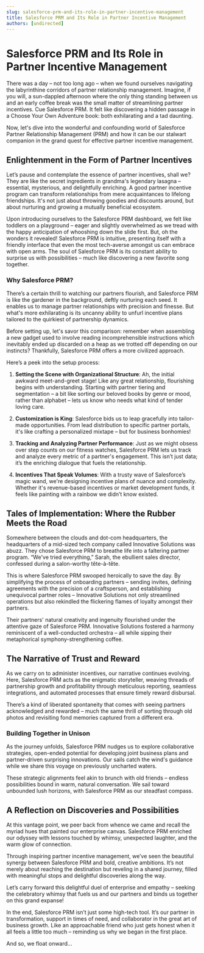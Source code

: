 ```yaml
---
slug: salesforce-prm-and-its-role-in-partner-incentive-management
title: Salesforce PRM and Its Role in Partner Incentive Management
authors: [undirected]
---
```



# Salesforce PRM and Its Role in Partner Incentive Management

There was a day – not too long ago – when we found ourselves navigating the labyrinthine corridors of partner relationship management. Imagine, if you will, a sun-dappled afternoon where the only thing standing between us and an early coffee break was the small matter of streamlining partner incentives. Cue Salesforce PRM. It felt like discovering a hidden passage in a Choose Your Own Adventure book: both exhilarating and a tad daunting. 

Now, let's dive into the wonderful and confounding world of Salesforce Partner Relationship Management (PRM) and how it can be our stalwart companion in the grand quest for effective partner incentive management.

## Enlightenment in the Form of Partner Incentives

Let’s pause and contemplate the essence of partner incentives, shall we? They are like the secret ingredients in grandma's legendary lasagna – essential, mysterious, and delightfully enriching. A good partner incentive program can transform relationships from mere acquaintances to lifelong friendships. It's not just about throwing goodies and discounts around, but about nurturing and growing a mutually beneficial ecosystem.

Upon introducing ourselves to the Salesforce PRM dashboard, we felt like toddlers on a playground – eager and slightly overwhelmed as we tread with the happy anticipation of whooshing down the slide first. But, oh the wonders it revealed! Salesforce PRM is intuitive, presenting itself with a friendly interface that even the most tech-averse amongst us can embrace with open arms. The soul of Salesforce PRM is its constant ability to surprise us with possibilities – much like discovering a new favorite song together.

### Why Salesforce PRM?

There’s a certain thrill to watching our partners flourish, and Salesforce PRM is like the gardener in the background, deftly nurturing each seed. It enables us to manage partner relationships with precision and finesse. But what's more exhilarating is its uncanny ability to unfurl incentive plans tailored to the quirkiest of partnership dynamics.

Before setting up, let's savor this comparison: remember when assembling a new gadget used to involve reading incomprehensible instructions which inevitably ended up discarded on a heap as we trotted off depending on our instincts? Thankfully, Salesforce PRM offers a more civilized approach.

Here’s a peek into the setup process:

1. **Setting the Scene with Organizational Structure**: Ah, the initial awkward meet-and-greet stage! Like any great relationship, flourishing begins with understanding. Starting with partner tiering and segmentation – a bit like sorting our beloved books by genre or mood, rather than alphabet – lets us know who needs what kind of tender loving care.

2. **Customization is King**: Salesforce bids us to leap gracefully into tailor-made opportunities. From lead distribution to specific partner portals, it's like crafting a personalized mixtape – but for business bonhomies!

3. **Tracking and Analyzing Partner Performance**: Just as we might obsess over step counts on our fitness watches, Salesforce PRM lets us track and analyze every metric of a partner's engagement. This isn’t just data; it’s the enriching dialogue that fuels the relationship.

4. **Incentives That Speak Volumes**: With a trusty wave of Salesforce’s magic wand, we're designing incentive plans of nuance and complexity. Whether it's revenue-based incentives or market development funds, it feels like painting with a rainbow we didn’t know existed.

## Tales of Implementation: Where the Rubber Meets the Road

Somewhere between the clouds and dot-com headquarters, the headquarters of a mid-sized tech company called Innovative Solutions was abuzz. They chose Salesforce PRM to breathe life into a faltering partner program. “We've tried everything,” Sarah, the ebullient sales director, confessed during a salon-worthy tête-à-tête.

This is where Salesforce PRM swooped heroically to save the day. By simplifying the process of onboarding partners – sending invites, defining agreements with the precision of a craftsperson, and establishing unequivocal partner roles – Innovative Solutions not only streamlined operations but also rekindled the flickering flames of loyalty amongst their partners.

Their partners' natural creativity and ingenuity flourished under the attentive gaze of Salesforce PRM. Innovative Solutions fostered a harmony reminiscent of a well-conducted orchestra – all while sipping their metaphorical symphony-strengthening coffee.

## The Narrative of Trust and Reward

As we carry on to administer incentives, our narrative continues evolving. Here, Salesforce PRM acts as the enigmatic storyteller, weaving threads of partnership growth and profitability through meticulous reporting, seamless integrations, and automated processes that ensure timely reward disbursal.

There’s a kind of liberated spontaneity that comes with seeing partners acknowledged and rewarded – much the same thrill of sorting through old photos and revisiting fond memories captured from a different era.

### Building Together in Unison

As the journey unfolds, Salesforce PRM nudges us to explore collaborative strategies, open-ended potential for developing joint business plans and partner-driven surprising innovations. Our sails catch the wind's guidance while we share this voyage on previously uncharted waters.

These strategic alignments feel akin to brunch with old friends – endless possibilities bound in warm, natural conversation. We sail toward unbounded lush horizons, with Salesforce PRM as our steadfast compass.

## A Reflection on Discoveries and Possibilities

At this vantage point, we peer back from whence we came and recall the myriad hues that painted our enterprise canvas. Salesforce PRM enriched our odyssey with lessons touched by whimsy, unexpected laughter, and the warm glow of connection.

Through inspiring partner incentive management, we’ve seen the beautiful synergy between Salesforce PRM and bold, creative ambitions. It’s not merely about reaching the destination but reveling in a shared journey, filled with meaningful stops and delightful discoveries along the way.

Let’s carry forward this delightful duel of enterprise and empathy – seeking the celebratory whimsy that fuels us and our partners and binds us together on this grand expanse!

In the end, Salesforce PRM isn’t just some high-tech tool. It’s our partner in transformation, support in times of need, and collaborator in the great art of business growth. Like an approachable friend who just gets honest when it all feels a little too much – reminding us why we began in the first place.

And so, we float onward...